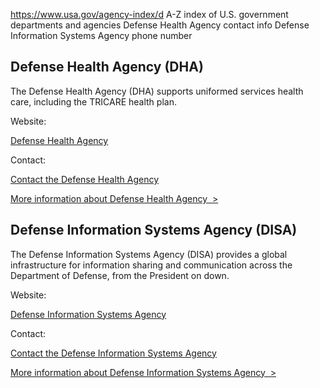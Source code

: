 

https://www.usa.gov/agency-index/d
A-Z index of U.S. government departments and agencies
Defense Health Agency contact info
Defense Information Systems Agency phone number

Defense Health Agency (DHA)
---------------------------

The Defense Health Agency (DHA) supports uniformed services health care, including the TRICARE health plan.

Website:

[Defense Health Agency](https://www.health.mil/dha)

Contact:

[Contact the Defense Health Agency](https://www.health.mil/About-MHS/Contact-Us)

[More information about Defense Health Agency  >](https://www.usa.gov/agencies/defense-health-agency)

Defense Information Systems Agency (DISA)
-----------------------------------------

The Defense Information Systems Agency (DISA) provides a global infrastructure for information sharing and communication across the Department of Defense, from the President on down.

Website:

[Defense Information Systems Agency](http://www.disa.mil/)

Contact:

[Contact the Defense Information Systems Agency](http://www.disa.mil/About/Contact)

[More information about Defense Information Systems Agency  >](https://www.usa.gov/agencies/defense-information-systems-agency)
